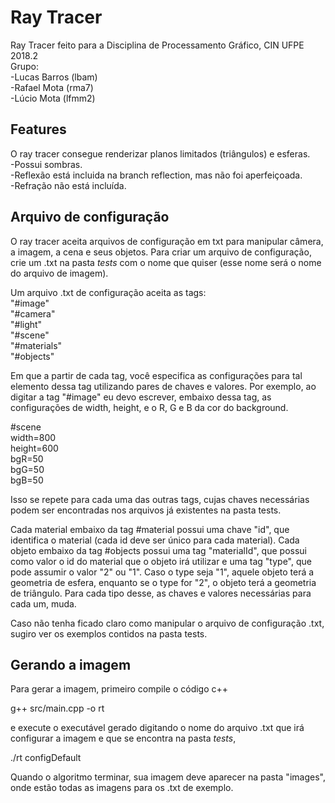 # Ray Tracer
Ray Tracer feito para a Disciplina de Processamento Gráfico, CIN UFPE 2018.2  
Grupo:  
-Lucas Barros (lbam)  
-Rafael Mota (rma7)  
-Lúcio Mota (lfmm2)

## Features
O ray tracer consegue renderizar planos limitados (triângulos) e esferas.  
-Possui sombras.   
-Reflexão está incluida na branch reflection, mas não foi aperfeiçoada.   
-Refração não está incluída.  

## Arquivo de configuração

O ray tracer aceita arquivos de configuração em txt para manipular câmera, a imagem, a cena e seus objetos.
Para criar um arquivo de configuração, crie um .txt na pasta *tests* com o nome que quiser (esse nome será o nome do arquivo de imagem).

Um arquivo .txt de configuração aceita as tags:  
"#image"  
"#camera"  
"#light"  
"#scene"  
"#materials"  
"#objects"  

Em que a partir de cada tag, você especifica as configurações para tal elemento dessa tag utilizando pares de chaves e valores. Por exemplo, ao digitar a tag "#image" eu devo escrever, embaixo dessa tag, as configurações de width, height, e o R, G e B da cor do background.

#scene  
width=800  
height=600  
bgR=50  
bgG=50  
bgB=50  

Isso se repete para cada uma das outras tags, cujas chaves necessárias podem ser encontradas nos arquivos já existentes na pasta tests.

Cada material embaixo da tag #material possui uma chave "id", que identifica o material (cada id deve ser único para cada material).
Cada objeto embaixo da tag #objects possui uma tag "materialId", que possui como valor o id do material que o objeto irá utilizar e uma tag "type", que pode assumir o valor "2" ou "1". Caso o type seja "1", aquele objeto terá a geometria de esfera, enquanto se o type for "2", o objeto terá a geometria de triângulo. Para cada tipo desse, as chaves e valores necessárias para cada um, muda.

Caso não tenha ficado claro como manipular o arquivo de configuração .txt, sugiro ver os exemplos contidos na pasta tests.

## Gerando a imagem

Para gerar a imagem, primeiro compile o código c++

g++ src/main.cpp -o rt

e execute o executável gerado digitando o nome do arquivo .txt que irá configurar a imagem e que se encontra na pasta *tests*,

./rt configDefault

Quando o algoritmo terminar, sua imagem deve aparecer na pasta "images", onde estão todas as imagens para os .txt de exemplo.
